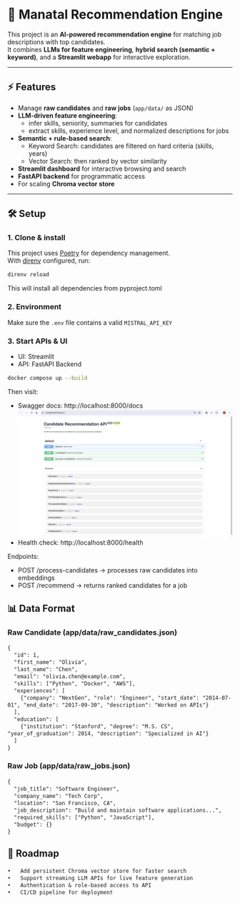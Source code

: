 # 🧠 Manatal Recommendation Engine

This project is an **AI-powered recommendation engine** for matching job descriptions with top candidates.  
It combines **LLMs for feature engineering**, **hybrid search (semantic + keyword)**, and a **Streamlit webapp** for interactive exploration.

---

## ⚡ Features

- Manage **raw candidates** and **raw jobs** (`app/data/` as JSON)
- **LLM-driven feature engineering**:
  - infer skills, seniority, summaries for candidates
  - extract skills, experience level, and normalized descriptions for jobs
- **Semantic + rule-based search**:
  - Keyword Search: candidates are filtered on hard criteria (skills, years)
  - Vector Search: then ranked by vector similarity
- **Streamlit dashboard** for interactive browsing and search
- **FastAPI backend** for programmatic access
- For scaling **Chroma vector store** 
---

## 🛠️ Setup

### 1. Clone & install
This project uses [Poetry](https://python-poetry.org/) for dependency management.  
With [direnv](https://direnv.net/) configured, run:

```bash
direnv reload
```

This will install all dependencies from pyproject.toml

### 2. Environment
Make sure the `.env` file contains a valid `MISTRAL_API_KEY` 


### 3. Start APIs & UI

- UI: Streamlit
- API: FastAPI Backend

```bash
docker compose up --build 
```

Then visit:
- Swagger docs: http://localhost:8000/docs ![image](extras/api-docs.png)
- Health check: http://localhost:8000/health



Endpoints:
- POST /process-candidates → processes raw candidates into embeddings
- POST /recommend → returns ranked candidates for a job

## 📊 Data Format
### Raw Candidate (app/data/raw_candidates.json)
```
{
  "id": 1,
  "first_name": "Olivia",
  "last_name": "Chen",
  "email": "olivia.chen@example.com",
  "skills": ["Python", "Docker", "AWS"],
  "experiences": [
    {"company": "NextGen", "role": "Engineer", "start_date": "2014-07-01", "end_date": "2017-09-30", "description": "Worked on APIs"}
  ],
  "education": [
    {"institution": "Stanford", "degree": "M.S. CS", "year_of_graduation": 2014, "description": "Specialized in AI"}
  ]
}
```

### Raw Job (app/data/raw_jobs.json)
```
{
  "job_title": "Software Engineer",
  "company_name": "Tech Corp",
  "location": "San Francisco, CA",
  "job_description": "Build and maintain software applications...",
  "required_skills": ["Python", "JavaScript"],
  "budget": {}
}
```


## 🚀 Roadmap


	•	Add persistent Chroma vector store for faster search
	•	Support streaming LLM APIs for live feature generation
	•	Authentication & role-based access to API
	•	CI/CD pipeline for deployment
